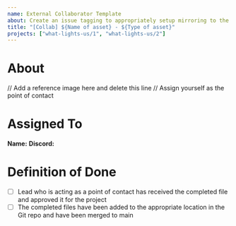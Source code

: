 ```yaml
---
name: External Collaborator Template
about: Create an issue tagging to appropriately setup mirroring to the public facing GitHub board
title: "[Collab] ${Name of asset} - ${Type of asset}"
projects: ["what-lights-us/1", "what-lights-us/2"]
---
```


# About
// Add a reference image here and delete this line
// Assign yourself as the point of contact

# Assigned To
**Name:** 
**Discord:** 

# Definition of Done
* [ ] Lead who is acting as a point of contact has received the completed file and approved it for the project
* [ ] The completed files have been added to the appropriate location in the Git repo and have been merged to main
